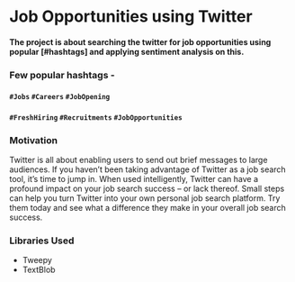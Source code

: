 # Job Opportunities using Twitter

#### The project is about searching the twitter for job opportunities using popular [#hashtags] and applying sentiment analysis on this.

### Few popular hashtags - 
#### `#Jobs` `#Careers` `#JobOpening` 
#### `#FreshHiring` `#Recruitments` `#JobOpportunities`

### Motivation

Twitter is all about enabling users to send out brief messages to large audiences. If you haven’t been taking advantage of Twitter as a job search tool, it’s time to jump in. When used intelligently, Twitter can have a profound impact on your job search success – or lack thereof. Small steps can help you turn Twitter into your own personal job search platform. Try them today and see what a difference they make in your overall job search success.

### Libraries Used

- Tweepy
- TextBlob